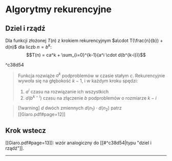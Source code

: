 # Algorytmy rekurencyjne
## Dziel i rządź
Dla funkcji złożonej $T(n)$ z krokiem rekurencyjnym $a\cdot T(\frac{n}{b}) + d(n)$ dla liczb $n=b^k$:
$$T(n) = ca^k + 
\sum_{i=0}^{k-1}{a^i \cdot d(b^{k-i})}$$

^c38d54

> Funkcja rozwiąże $a^k$ podproblemów w czasie stałym $c$.
> Rekurencyjnie wywoła się na głębokość $k-1$, i w każdym kroku spędzi: 
> 1. $a^i$ czasu na rozwiązanie ich wszystkich
> 2. $d(b^{k-i})$ czasu na złączenie $b$ podproblemów o rozmiarze $k-i$

>[!warning] $d$ dwóch zmiennych 
>$d(n_1)\cdot d(n_2)$ patrz [[Giaro.pdf#page=12]]
## Krok wstecz
[[Giaro.pdf#page=13]]: wzór analogiczny do [[#^c38d54|typu "dziel i rządź"]].

---